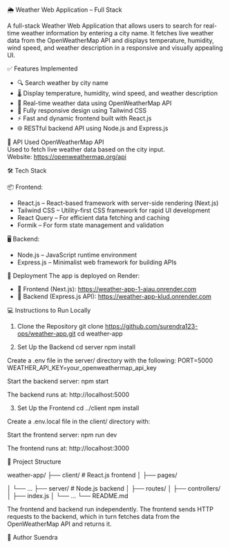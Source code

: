 🌦️ Weather Web Application – Full Stack

A full-stack Weather Web Application that allows users to search for real-time weather information by entering a city name. It fetches live weather data from the OpenWeatherMap API and displays temperature, humidity, wind speed, and weather description in a responsive and visually appealing UI.

✅ Features Implemented
- 🔍 Search weather by city name
- 🌡️ Display temperature, humidity, wind speed, and weather description
- 🔄 Real-time weather data using OpenWeatherMap API
- 📱 Fully responsive design using Tailwind CSS
- ⚡ Fast and dynamic frontend built with React.js
- 🌐 RESTful backend API using Node.js and Express.js

🔌 API Used
OpenWeatherMap API  
Used to fetch live weather data based on the city input.  
Website: https://openweathermap.org/api

🛠️ Tech Stack

📦 Frontend:
- React.js – React-based framework with server-side rendering (Next.js)
- Tailwind CSS – Utility-first CSS framework for rapid UI development
- React Query – For efficient data fetching and caching
- Formik – For form state management and validation

🖥️ Backend:
- Node.js – JavaScript runtime environment
- Express.js – Minimalist web framework for building APIs

🚀 Deployment
The app is deployed on Render:

- 🔗 Frontend (Next.js): https://weather-app-1-aiau.onrender.com
- 🔗 Backend (Express.js API): https://weather-app-klud.onrender.com

💻 Instructions to Run Locally

1. Clone the Repository
git clone https://github.com/surendra123-ops/weather-app.git
cd weather-app

2. Set Up the Backend
cd server
npm install

Create a .env file in the server/ directory with the following:
PORT=5000
WEATHER_API_KEY=your_openweathermap_api_key

Start the backend server:
npm start

The backend runs at: http://localhost:5000

3. Set Up the Frontend
cd ../client
npm install

Create a .env.local file in the client/ directory with:


Start the frontend server:
npm run dev

The frontend runs at: http://localhost:3000

📁 Project Structure

weather-app/
├── client/          # React.js frontend
│   ├── pages/

│   └── ...
├── server/          # Node.js backend
│   ├── routes/
│   ├── controllers/
│   ├── index.js
│   └── ...
└── README.md

The frontend and backend run independently. The frontend sends HTTP requests to the backend, which in turn fetches data from the OpenWeatherMap API and returns it.

👤 Author
Suendra
